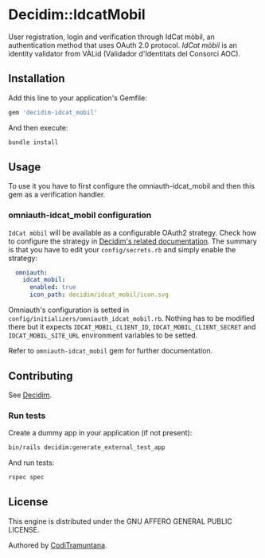 # Decidim::IdcatMobil

User registration, login and verification through IdCat mòbil, an authentication method that uses OAuth 2.0 protocol.
_IdCat mòbil_ is an identity validator from VÀLid (Validador d'Identitats del Consorci AOC).

## Installation

Add this line to your application's Gemfile:

```ruby
gem 'decidim-idcat_mobil'
```

And then execute:

```bash
bundle install
```

## Usage

To use it you have to first configure the omniauth-idcat_mobil and then this gem as a verification handler.

### omniauth-idcat_mobil configuration
`IdCat mòbil` will be available as a configurable OAuth2 strategy.
Check how to configure the strategy in [Decidim's related documentation](). The summary is that you have to edit your `config/secrets.rb` and simply enable the strategy:

```yaml
  omniauth:
    idcat_mobil:
      enabled: true
      icon_path: decidim/idcat_mobil/icon.svg
```

Omniauth's configuration is setted in `config/initializers/omniauth_idcat_mobil.rb`. Nothing has to be modified there but it expects `IDCAT_MOBIL_CLIENT_ID`, `IDCAT_MOBIL_CLIENT_SECRET` and `IDCAT_MOBIL_SITE_URL` environment variables to be setted.


Refer to `omniauth-idcat_mobil` gem for further documentation.

## Contributing

See [Decidim](https://github.com/decidim/decidim).

### Run tests

Create a dummy app in your application (if not present):

```bash
bin/rails decidim:generate_external_test_app
```

And run tests:

```bash
rspec spec
```

## License

This engine is distributed under the GNU AFFERO GENERAL PUBLIC LICENSE.

Authored by [CodiTramuntana](http://coditramuntana.com).

